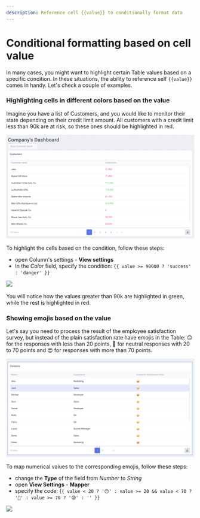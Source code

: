 ```yaml
---
description: Reference cell {{value}} to conditionally format data
---
```


# Conditional formatting based on cell value

In many cases, you might want to highlight certain Table values based on a specific condition. In these situations, the ability to reference self `{{value}}` comes in handy. Let's check a couple of examples.

### Highlighting cells in different colors based on the value

Imagine you have a list of Customers, and you would like to monitor their state depending on their credit limit amount. All customers with a credit limit less than 90k are at risk, so these ones should be highlighted in red.

![](<../../.gitbook/assets/Screenshot 2021-11-17 at 15.30.53.png>)

To highlight the cells based on the condition, follow these steps:

* open Column's settings - **View settings**
* In the _Color_ field, specify the condition: `{{ value >= 90000 ? 'success' : 'danger' }}`

![](../../.gitbook/assets/highlightOpt.gif)

You will notice how the values greater than 90k are highlighted in green, while the rest is highlighted in red.

### Showing emojis based on the value

Let's say you need to process the result of the employee satisfaction survey, but instead of the plain satisfaction rate have emojis in the Table: 😔 for the responses with less than 20 points, 🙂 for neutral responses with 20 to 70 points and 😍 for responses with more than 70 points.

![](<../../.gitbook/assets/Screenshot 2021-11-17 at 17.35.52.png>)

To map numerical values to the corresponding emojis, follow these steps:

* change the **Type** of the field from _Number_ to _String_
* open **View Settings** - **Mapper**
* specify the code: {`{ value < 20 ? '😔' : value >= 20 && value < 70 ? '🙂' : value >= 70 ? '😍' : '' }}`

![](../../.gitbook/assets/emojiOpt.gif)

